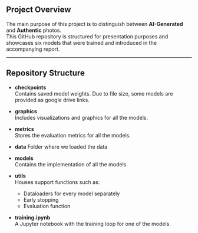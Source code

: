## Project Overview

The main purpose of this project is to distinguish between **AI-Generated** and **Authentic** photos.  
This GitHub repository is structured for presentation purposes and showcases six models that were trained and introduced in the accompanying report.

---

## Repository Structure

- **checkpoints**  
  Contains saved model weights. Due to file size, some models are provided as google drive links.

- **graphics**  
  Includes visualizations and graphics for all the models.

- **metrics**  
  Stores the evaluation metrics for all the models.
- **data**
  Folder where we loaded the data
- **models**  
  Contains the implementation of all the models.

- **utils**  
  Houses support functions such as:
  - Dataloaders for every model separately
  - Early stopping 
  - Evaluation function

- **training.ipynb**  
  A Jupyter notebook with the training loop for one of the models.


